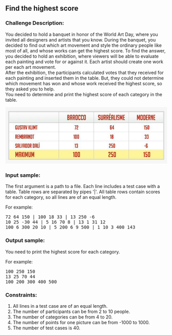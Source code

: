 <h2>Find the highest score</h2>

<h3>Challenge Description:</h3>

<p>
    You decided to hold a banquet in honor of the World Art Day, where you invited all designers and artists that
    you know. During the banquet, you decided to find out which art movement and style the ordinary people like
    most of all, and whose works can get the highest score. To find the answer, you decided to hold an exhibition,
    where viewers will be able to evaluate each painting and vote for or against it. Each artist should create one
    work per each art movement. <br>
    After the exhibition, the participants calculated votes that they received for each painting and inserted them
    in the table. But, they could not determine which movement has won and whose work received the highest score,
    so they asked you to help. <br>
    You need to determine and print the highest score of each category in the table.
</p>

<p>
    <img src="assets/fig-1.png" alt="Figure 1">
</p>

<h3>Input sample:</h3>

<p>
    The first argument is a path to a file. Each line includes a test case with a table. Table rows are separated
    by pipes &apos;|&apos;. All table rows contain scores for each category, so all lines are of an equal length.
</p>

<p>
    For example:
</p>

<pre class="description-input-output">72 64 150 | 100 18 33 | 13 250 -6
10 25 -30 44 | 5 16 70 8 | 13 1 31 12
100 6 300 20 10 | 5 200 6 9 500 | 1 10 3 400 143</pre>

<h3>Output sample:</h3>

<p>
    You need to print the highest score for each category.
</p>

<p>
    For example:
</p>

<pre class="description-input-output">100 250 150
13 25 70 44
100 200 300 400 500</pre>

<h3>Constraints:</h3>
<ol>
<li>All lines in a test case are of an equal length.</li>
<li>The number of participants can be from 2 to 10 people.</li>
<li>The number of categories can be from 4 to 20.</li>
<li>The number of points for one picture can be from -1000 to 1000.</li>
<li>The number of test cases is 40.</li>
</ol>
